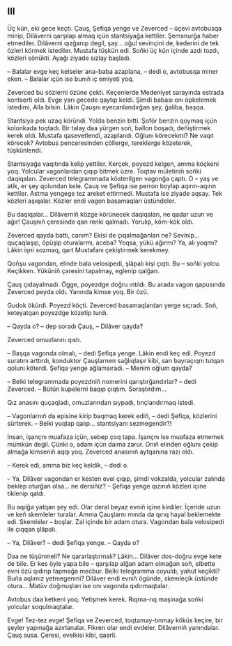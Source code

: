 ## III

Üç kün, eki gece keçti.
Çauş, Şefiqa yenge ve Zeverced – üçevi avtobusqa minip, Dilâverni qarşılap almaq içün stantsiyağa kettiler.
Şemsnurğa haber etmediler.
Dilâverni qızğanıp degil, şay... oğul sevinçini de, kederini de tek özleri körmek istediler.
Mustafa tüşkün edi.
Soñki üç kün içinde azdı tozdı, közleri sönükti.
Ayağı ziyade sızlay başladı.

– Balalar evge keç kelseler ana-baba azaplana, – dedi o, avtobusqa miner eken. – Balalar içün ise bunıñ iç emiyeti yoq.

Zeverced bu sözlerni özüne çekti.
Keçenlerde Medeniyet sarayında estrada kontserti oldı.
Evge yarı gecede qaytıp keldi.
Şimdi babası onı öpkelemek istedimi, Alla bilsin.
Lâkin Çauşnı eyecanlandırğan şey, ğaliba, başqa.

Stantsiya pek uzaq köründi.
Yolda benzin bitti.
Şoför benzin qoymaq içün kolonkada toqtadı.
Bir talay daa yürgen soñ, ballon boşadı, deñiştirmek kerek oldı.
Mustafa qasevetlendi, azaplandı.
Oğlunı körecekmi?
Ne vaqıt körecek?
Avtobus penceresinden çöllerge, tereklerge közeterek, tüşkünlendi.

Stantsiyağa vaqıtında kelip yettiler.
Kerçek, poyezd kelgen, amma köçkeni yoq.
Yolcular vagonlardan çıqıp bitmek üzre.
Toqtav mületiniñ soñki daqiqaları.
Zeverced telegrammada kösterilgen vagonğa çaptı.
O – yaş ve atik, er şey qolundan kele.
Çauş ve Şefiqa ise perron boylap aqırın-aqırın kettiler.
Astma yengege tez areket ettirmedi.
Mustafa ise ziyade aqsay.
Tek közleri aşıqalar.
Közler endi vagon basamaqları üstündeler.

Bu daqiqalar...
Dilâverniñ közge körünecek daqiqaları, ne qadar uzun ve ağır!
Çauşnıñ çeresinde qan renki qalmadı.
Yorulıp, köm-kök oldı.

Zeverced qayda battı, canım?
Ekisi de çıqalmağanları ne?
Sevinip... quçaqlaşıp, öpüşip oturalarmı, aceba?
Yoqsa, yükü ağırmı?
Ya, alı yoqmı?
Lâkin işni sozmaq, qart Mustafanı çekiştirmek kerekmey.

Qoñşu vagondan, elinde bala velosipedi, şlâpalı kişi çıqtı.
Bu – soñki yolcu.
Keçikken.
Yüküniñ çaresini tapalmay, eglenip qalğan.

Çauş çıdayalmadı.
Ögge, poyezdge doğru ıntıldı.
Bu arada vagon qapusında Zeverced peyda oldı.
Yanında kimse yoq.
Bir özü.

Gudok ökürdi.
Poyezd köçti.
Zeverced basamaqlardan yerge sıçradı.
Soñ, keteyatqan poyezdge közetip turdı.

– Qayda o? – dep soradı Çauş, – Dilâver qayda?

Zeverced omuzlarını qıstı.

– Başqa vagonda olmalı, – dedi Şefiqa yenge.
Lâkin endi keç edi.
Poyezd suratını arttırdı, konduktor Çauşlarnen sağlıqlaşır kibi, sarı bayraçıqnı tutqan qolunı köterdi.
Şefiqa yenge ağlamsıradı. – Menim oğlum qayda?

– Belki telegrammada poyezdniñ nomerini qarıştırğandırlar? – dedi Zeverced. – Bütün kupelerni baqıp çıqtım.
Soraştırdım...

Qız anasını quçaqladı, omuzlarından sıypadı, tınçlandırmaq istedi.

– Vagonlarnıñ da episine kirip baqmaq kerek ediñ, – dedi Şefiqa, közlerini sürterek. – Belki yuqlap qalıp... stantsiyanı sezmegendir?!

İnsan, işançnı muafaza içün, sebep çoq tapa.
İşançnı ise muafaza etmemek mümkün degil.
Çünki o, adam içün daima zarur.
Onıñ elinden oğlunı çekip almağa kimseniñ aqqı yoq.
Zeverced anasınıñ aytqanına razı oldı.

– Kerek edi, amma biz keç keldik, – dedi o.

– Ya, Dilâver vagondan er kesten evel çıqıp, şimdi vokzalda, yolcular zalında beklep oturğan olsa... ne dersiñiz? – Şefiqa yenge qızınıñ közleri içine tiklenip qaldı.

Bu aqılğa yatqan şey edi.
Olar deral beyaz evniñ içine kirdiler.
İçeride uzun ve keñ skemleler turalar.
Amma Çauşlarnı mında da qırıq hayal beklemekte edi.
Skemleler – boşlar.
Zal içinde bir adam otura.
Vagondan bala velosipedi ile çıqqan şlâpalı.

– Ya, Dilâver? – dedi Şefiqa yenge. – Qayda o?

Daa ne tüşünmeli?
Ne qararlaştırmalı?
Lâkin...
Dilâver dos-doğru evge kete de bile.
Er kes öyle yapa bile – qarşılap alğan adam olmağan soñ, elbette evni özü qıdırıp tapmağa mecbur.
Belki telegramma coyuldı, yahut keçikti?
Buña aqlımız yetmegenmi?
Dilâver endi evniñ ögünde, skemleçik üstünde otura...
Matüv doğmuşları ise onı vagonda qıdırmaqtalar.

Avtobus daa ketkeni yoq.
Yetişmek kerek.
Rıqma-rıq maşinağa soñki yolcular soqulmaqtalar.

Evge!
Tez-tez evge!
Şefiqa ve Zeverced, toqtamay-tınmay köküs keçire, bir şeyler yapmağa azırlanalar.
Fikren olar endi evdeler.
Dilâverniñ yanındalar.
Çauş susa.
Çeresi, evelkisi kibi, qaarli.
